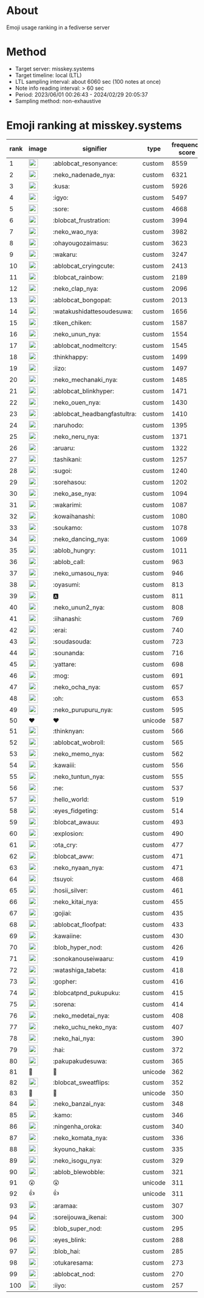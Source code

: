# About
Emoji usage ranking in a fediverse server

# Method
- Target server: misskey.systems
- Target timeline: local (LTL)
- LTL sampling interval: about 6060 sec (100 notes at once)
- Note info reading interval: > 60 sec
- Period: 2023/06/01 00:26:43 - 2024/02/29 20:05:37 
- Sampling method: non-exhaustive

# Emoji ranking at misskey.systems

|rank|image|signifier|type|frequency score|
|----|----|----|----|----|
|1|<img height="24" src="https://misskey.systems/emoji/ablobcat_resonyance.webp">|:ablobcat_resonyance:|custom|8559|
|2|<img height="24" src="https://misskey.systems/emoji/neko_nadenade_nya.webp">|:neko_nadenade_nya:|custom|6321|
|3|<img height="24" src="https://misskey.systems/emoji/kusa.webp">|:kusa:|custom|5926|
|4|<img height="24" src="https://misskey.systems/emoji/igyo.webp">|:igyo:|custom|5497|
|5|<img height="24" src="https://misskey.systems/emoji/sore.webp">|:sore:|custom|4668|
|6|<img height="24" src="https://misskey.systems/emoji/blobcat_frustration.webp">|:blobcat_frustration:|custom|3994|
|7|<img height="24" src="https://misskey.systems/emoji/neko_wao_nya.webp">|:neko_wao_nya:|custom|3982|
|8|<img height="24" src="https://misskey.systems/emoji/ohayougozaimasu.webp">|:ohayougozaimasu:|custom|3623|
|9|<img height="24" src="https://misskey.systems/emoji/wakaru.webp">|:wakaru:|custom|3247|
|10|<img height="24" src="https://misskey.systems/emoji/ablobcat_cryingcute.webp">|:ablobcat_cryingcute:|custom|2413|
|11|<img height="24" src="https://misskey.systems/emoji/blobcat_rainbow.webp">|:blobcat_rainbow:|custom|2189|
|12|<img height="24" src="https://misskey.systems/emoji/neko_clap_nya.webp">|:neko_clap_nya:|custom|2096|
|13|<img height="24" src="https://misskey.systems/emoji/ablobcat_bongopat.webp">|:ablobcat_bongopat:|custom|2013|
|14|<img height="24" src="https://misskey.systems/emoji/watakushidattesoudesuwa.webp">|:watakushidattesoudesuwa:|custom|1656|
|15|<img height="24" src="https://misskey.systems/emoji/tiken_chiken.webp">|:tiken_chiken:|custom|1587|
|16|<img height="24" src="https://misskey.systems/emoji/neko_unun_nya.webp">|:neko_unun_nya:|custom|1554|
|17|<img height="24" src="https://misskey.systems/emoji/ablobcat_nodmeltcry.webp">|:ablobcat_nodmeltcry:|custom|1545|
|18|<img height="24" src="https://misskey.systems/emoji/thinkhappy.webp">|:thinkhappy:|custom|1499|
|19|<img height="24" src="https://misskey.systems/emoji/iizo.webp">|:iizo:|custom|1497|
|20|<img height="24" src="https://misskey.systems/emoji/neko_mechanaki_nya.webp">|:neko_mechanaki_nya:|custom|1485|
|21|<img height="24" src="https://misskey.systems/emoji/ablobcat_blinkhyper.webp">|:ablobcat_blinkhyper:|custom|1471|
|22|<img height="24" src="https://misskey.systems/emoji/neko_ouen_nya.webp">|:neko_ouen_nya:|custom|1430|
|23|<img height="24" src="https://misskey.systems/emoji/ablobcat_headbangfastultra.webp">|:ablobcat_headbangfastultra:|custom|1410|
|24|<img height="24" src="https://misskey.systems/emoji/naruhodo.webp">|:naruhodo:|custom|1395|
|25|<img height="24" src="https://misskey.systems/emoji/neko_neru_nya.webp">|:neko_neru_nya:|custom|1371|
|26|<img height="24" src="https://misskey.systems/emoji/aruaru.webp">|:aruaru:|custom|1322|
|27|<img height="24" src="https://misskey.systems/emoji/tashikani.webp">|:tashikani:|custom|1257|
|28|<img height="24" src="https://misskey.systems/emoji/sugoi.webp">|:sugoi:|custom|1240|
|29|<img height="24" src="https://misskey.systems/emoji/sorehasou.webp">|:sorehasou:|custom|1202|
|30|<img height="24" src="https://misskey.systems/emoji/neko_ase_nya.webp">|:neko_ase_nya:|custom|1094|
|31|<img height="24" src="https://misskey.systems/emoji/wakarimi.webp">|:wakarimi:|custom|1087|
|32|<img height="24" src="https://misskey.systems/emoji/kowaihanashi.webp">|:kowaihanashi:|custom|1080|
|33|<img height="24" src="https://misskey.systems/emoji/soukamo.webp">|:soukamo:|custom|1078|
|34|<img height="24" src="https://misskey.systems/emoji/neko_dancing_nya.webp">|:neko_dancing_nya:|custom|1069|
|35|<img height="24" src="https://misskey.systems/emoji/ablob_hungry.webp">|:ablob_hungry:|custom|1011|
|36|<img height="24" src="https://misskey.systems/emoji/ablob_call.webp">|:ablob_call:|custom|963|
|37|<img height="24" src="https://misskey.systems/emoji/neko_umasou_nya.webp">|:neko_umasou_nya:|custom|946|
|38|<img height="24" src="https://misskey.systems/emoji/oyasumi.webp">|:oyasumi:|custom|813|
|39|<img height="24" src="https://misskey.systems/emoji/a.webp">|:a:|custom|811|
|40|<img height="24" src="https://misskey.systems/emoji/neko_unun2_nya.webp">|:neko_unun2_nya:|custom|808|
|41|<img height="24" src="https://misskey.systems/emoji/iihanashi.webp">|:iihanashi:|custom|769|
|42|<img height="24" src="https://misskey.systems/emoji/erai.webp">|:erai:|custom|740|
|43|<img height="24" src="https://misskey.systems/emoji/soudasouda.webp">|:soudasouda:|custom|723|
|44|<img height="24" src="https://misskey.systems/emoji/sounanda.webp">|:sounanda:|custom|716|
|45|<img height="24" src="https://misskey.systems/emoji/yattare.webp">|:yattare:|custom|698|
|46|<img height="24" src="https://misskey.systems/emoji/mog.webp">|:mog:|custom|691|
|47|<img height="24" src="https://misskey.systems/emoji/neko_ocha_nya.webp">|:neko_ocha_nya:|custom|657|
|48|<img height="24" src="https://misskey.systems/emoji/oh.webp">|:oh:|custom|653|
|49|<img height="24" src="https://misskey.systems/emoji/neko_purupuru_nya.webp">|:neko_purupuru_nya:|custom|595|
|50|❤|❤|unicode|587|
|51|<img height="24" src="https://misskey.systems/emoji/thinknyan.webp">|:thinknyan:|custom|566|
|52|<img height="24" src="https://misskey.systems/emoji/ablobcat_wobroll.webp">|:ablobcat_wobroll:|custom|565|
|53|<img height="24" src="https://misskey.systems/emoji/neko_memo_nya.webp">|:neko_memo_nya:|custom|562|
|54|<img height="24" src="https://misskey.systems/emoji/kawaiii.webp">|:kawaiii:|custom|556|
|55|<img height="24" src="https://misskey.systems/emoji/neko_tuntun_nya.webp">|:neko_tuntun_nya:|custom|555|
|56|<img height="24" src="https://misskey.systems/emoji/ne.webp">|:ne:|custom|537|
|57|<img height="24" src="https://misskey.systems/emoji/hello_world.webp">|:hello_world:|custom|519|
|58|<img height="24" src="https://misskey.systems/emoji/eyes_fidgeting.webp">|:eyes_fidgeting:|custom|514|
|59|<img height="24" src="https://misskey.systems/emoji/blobcat_awauu.webp">|:blobcat_awauu:|custom|493|
|60|<img height="24" src="https://misskey.systems/emoji/explosion.webp">|:explosion:|custom|490|
|61|<img height="24" src="https://misskey.systems/emoji/ota_cry.webp">|:ota_cry:|custom|477|
|62|<img height="24" src="https://misskey.systems/emoji/blobcat_aww.webp">|:blobcat_aww:|custom|471|
|63|<img height="24" src="https://misskey.systems/emoji/neko_nyaan_nya.webp">|:neko_nyaan_nya:|custom|471|
|64|<img height="24" src="https://misskey.systems/emoji/tsuyoi.webp">|:tsuyoi:|custom|468|
|65|<img height="24" src="https://misskey.systems/emoji/hosii_silver.webp">|:hosii_silver:|custom|461|
|66|<img height="24" src="https://misskey.systems/emoji/neko_kitai_nya.webp">|:neko_kitai_nya:|custom|455|
|67|<img height="24" src="https://misskey.systems/emoji/gojiai.webp">|:gojiai:|custom|435|
|68|<img height="24" src="https://misskey.systems/emoji/ablobcat_floofpat.webp">|:ablobcat_floofpat:|custom|433|
|69|<img height="24" src="https://misskey.systems/emoji/kawaiine.webp">|:kawaiine:|custom|430|
|70|<img height="24" src="https://misskey.systems/emoji/blob_hyper_nod.webp">|:blob_hyper_nod:|custom|426|
|71|<img height="24" src="https://misskey.systems/emoji/sonokanouseiwaaru.webp">|:sonokanouseiwaaru:|custom|419|
|72|<img height="24" src="https://misskey.systems/emoji/watashiga_tabeta.webp">|:watashiga_tabeta:|custom|418|
|73|<img height="24" src="https://misskey.systems/emoji/gopher.webp">|:gopher:|custom|416|
|74|<img height="24" src="https://misskey.systems/emoji/blobcatpnd_pukupuku.webp">|:blobcatpnd_pukupuku:|custom|415|
|75|<img height="24" src="https://misskey.systems/emoji/sorena.webp">|:sorena:|custom|414|
|76|<img height="24" src="https://misskey.systems/emoji/neko_medetai_nya.webp">|:neko_medetai_nya:|custom|408|
|77|<img height="24" src="https://misskey.systems/emoji/neko_uchu_neko_nya.webp">|:neko_uchu_neko_nya:|custom|407|
|78|<img height="24" src="https://misskey.systems/emoji/neko_hai_nya.webp">|:neko_hai_nya:|custom|390|
|79|<img height="24" src="https://misskey.systems/emoji/hai.webp">|:hai:|custom|372|
|80|<img height="24" src="https://misskey.systems/emoji/pakupakudesuwa.webp">|:pakupakudesuwa:|custom|365|
|81|🎉|🎉|unicode|362|
|82|<img height="24" src="https://misskey.systems/emoji/blobcat_sweatflips.webp">|:blobcat_sweatflips:|custom|352|
|83|🍗|🍗|unicode|350|
|84|<img height="24" src="https://misskey.systems/emoji/neko_banzai_nya.webp">|:neko_banzai_nya:|custom|348|
|85|<img height="24" src="https://misskey.systems/emoji/kamo.webp">|:kamo:|custom|346|
|86|<img height="24" src="https://misskey.systems/emoji/ningenha_oroka.webp">|:ningenha_oroka:|custom|340|
|87|<img height="24" src="https://misskey.systems/emoji/neko_komata_nya.webp">|:neko_komata_nya:|custom|336|
|88|<img height="24" src="https://misskey.systems/emoji/kyouno_hakai.webp">|:kyouno_hakai:|custom|335|
|89|<img height="24" src="https://misskey.systems/emoji/neko_isogu_nya.webp">|:neko_isogu_nya:|custom|329|
|90|<img height="24" src="https://misskey.systems/emoji/ablob_blewobble.webp">|:ablob_blewobble:|custom|321|
|91|😮|😮|unicode|311|
|92|👍|👍|unicode|311|
|93|<img height="24" src="https://misskey.systems/emoji/aramaa.webp">|:aramaa:|custom|307|
|94|<img height="24" src="https://misskey.systems/emoji/soreijouwa_ikenai.webp">|:soreijouwa_ikenai:|custom|300|
|95|<img height="24" src="https://misskey.systems/emoji/blob_super_nod.webp">|:blob_super_nod:|custom|295|
|96|<img height="24" src="https://misskey.systems/emoji/eyes_blink.webp">|:eyes_blink:|custom|288|
|97|<img height="24" src="https://misskey.systems/emoji/blob_hai.webp">|:blob_hai:|custom|285|
|98|<img height="24" src="https://misskey.systems/emoji/otukaresama.webp">|:otukaresama:|custom|273|
|99|<img height="24" src="https://misskey.systems/emoji/ablobcat_nod.webp">|:ablobcat_nod:|custom|270|
|100|<img height="24" src="https://misskey.systems/emoji/iiyo.webp">|:iiyo:|custom|257|

